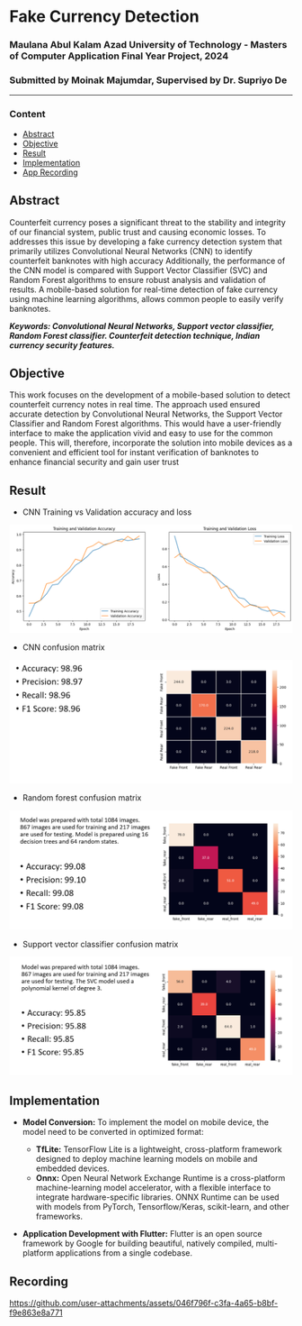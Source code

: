 # Fake Currency Detection
### Maulana Abul Kalam Azad University of Technology - Masters of Computer Application Final Year Project, 2024
### Submitted by **Moinak Majumdar**, Supervised by **Dr. Supriyo De**

---

### **Content**
- [Abstract](#abstract)
- [Objective](#objective)
- [Result](#result)
- [Implementation](#implementation)
- [App Recording](#recording)

## <a id='abstract'>Abstract</a>

Counterfeit currency poses a significant threat to the stability and integrity of our financial system, public trust and causing economic losses. To addresses this issue by developing a fake currency detection system that primarily utilizes Convolutional Neural Networks (CNN) to identify counterfeit banknotes with high accuracy Additionally, the performance of the CNN model is compared with Support Vector Classifier (SVC) and Random Forest algorithms to ensure robust analysis and validation of results. A mobile-based solution for real-time detection of fake currency using machine learning algorithms, allows common people to easily verify banknotes.

<b><i>Keywords: Convolutional Neural Networks, Support vector classifier, Random Forest classifier. Counterfeit detection technique, Indian currency security features.</i></b>


## <a id='objective'>Objective</a>

This work focuses on the development of a mobile-based solution to detect counterfeit currency notes in real time. The approach used ensured accurate detection by Convolutional Neural Networks, the Support Vector Classifier and Random Forest algorithms. This would have a user-friendly interface to make the application vivid and easy to use for the common people. This will, therefore, incorporate the solution into mobile devices as a convenient and efficient tool for instant verification of banknotes to enhance financial security and gain user trust

## <a id='result'>Result</a>
- CNN Training vs Validation accuracy and loss

![cnnGraph](/media/cnnGraph.png)

- CNN confusion matrix

![cnn_cm](/media/cnn_cm.png)

- Random forest confusion matrix

![rf_cm](/media/rf_cm.png)

- Support vector classifier confusion matrix

![svc_cm](/media/svc_cm.png)

## <a id='implementation'>Implementation</a>
- **Model Conversion:** To implement the model on mobile device, the model need to be converted in optimized format: 
    - **TfLite:** TensorFlow Lite is a lightweight, cross-platform framework designed to deploy machine learning models on mobile and embedded devices.
    - **Onnx:** Open Neural Network Exchange Runtime is a cross-platform machine-learning model accelerator, with a flexible interface to integrate hardware-specific libraries. ONNX Runtime can be used with models from PyTorch, Tensorflow/Keras, scikit-learn, and other frameworks.

- **Application Development with Flutter:** Flutter is an open source framework by Google for building beautiful, natively compiled, multi-platform applications from a single codebase. 

## <a id='recording'>Recording</a>

https://github.com/user-attachments/assets/046f796f-c3fa-4a65-b8bf-f9e863e8a771

